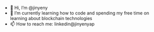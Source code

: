 - 👋 Hi, I’m @jinyeny
- 🌱 I’m currently learning how to code and spending my free time on learning about blockchain technologies
- 📫 How to reach me: linkedin@jinyenyap

<!---
jinyeny/jinyeny is a ✨ special ✨ repository because its `README.md` (this file) appears on your GitHub profile.
You can click the Preview link to take a look at your changes.
--->
